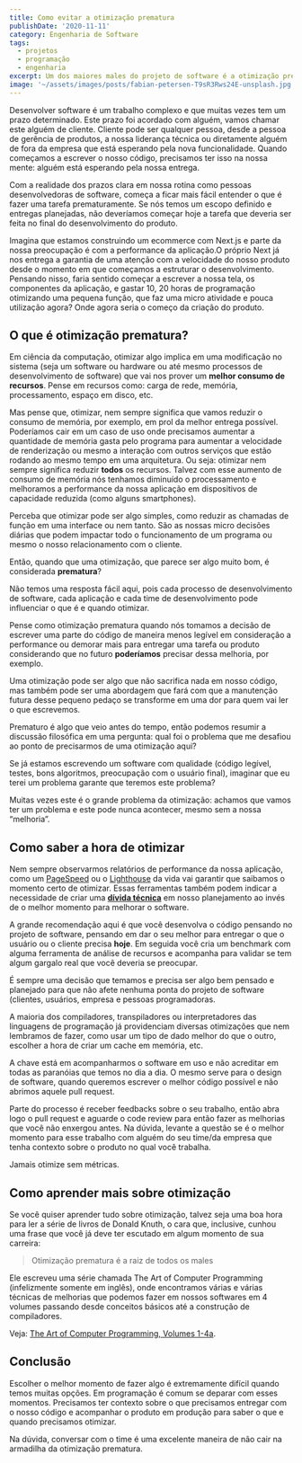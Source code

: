 ```yaml
---
title: Como evitar a otimização prematura
publishDate: '2020-11-11'
category: Engenharia de Software
tags:
  - projetos
  - programação
  - engenharia
excerpt: Um dos maiores males do projeto de software é a otimização prematura. Nós queremos fazer algo bem feito e o mais perfeito possível, mas como e quando uma melhoria deve ser feita?
image: '~/assets/images/posts/fabian-petersen-T9sR3Rws24E-unsplash.jpg'
---
```


Desenvolver software é um trabalho complexo e que muitas vezes tem um prazo determinado. Este prazo foi acordado com alguém, vamos chamar este alguém de cliente. Cliente pode ser qualquer pessoa, desde a pessoa de gerência de produtos, a nossa liderança técnica ou diretamente alguém de fora da empresa que está esperando pela nova funcionalidade. Quando começamos a escrever o nosso código, precisamos ter isso na nossa mente: alguém está esperando pela nossa entrega.

Com a realidade dos prazos clara em nossa rotina como pessoas desenvolvedoras de software, começa a ficar mais fácil entender o que é fazer uma tarefa prematuramente. Se nós temos um escopo definido e entregas planejadas, não deveríamos começar hoje a tarefa que deveria ser feita no final do desenvolvimento do produto.

Imagina que estamos construindo um ecommerce com Next.js e parte da nossa preocupação é com a performance da aplicação.O próprio Next já nos entrega a garantia de uma atenção com a velocidade do nosso produto desde o momento em que começamos a estruturar o desenvolvimento. Pensando nisso, faria sentido começar a escrever a nossa tela, os componentes da aplicação, e gastar 10, 20 horas de programação otimizando uma pequena função, que faz uma micro atividade e pouca utilização agora? Onde agora seria o começo da criação do produto.

## <a name='Oqueotimizaoprematura'></a>O que é otimização prematura?

Em ciência da computação, otimizar algo implica em uma modificação no sistema (seja um software ou hardware ou até mesmo processos de desenvolvimento de software) que vai nos prover um **melhor consumo de recursos**. Pense em recursos como: carga de rede, memória, processamento, espaço em disco, etc.

Mas pense que, otimizar, nem sempre significa que vamos reduzir o consumo de memória, por exemplo, em prol da melhor entrega possível. Poderíamos cair em um caso de uso onde precisamos aumentar a quantidade de memória gasta pelo programa para aumentar a velocidade de renderização ou mesmo a interação com outros serviços que estão rodando ao mesmo tempo em uma arquitetura. Ou seja: otimizar nem sempre significa reduzir **todos** os recursos. Talvez com esse aumento de consumo de memória nós tenhamos diminuído o processamento e melhoramos a performance da nossa aplicação em dispositivos de capacidade reduzida (como alguns smartphones).

Perceba que otimizar pode ser algo simples, como reduzir as chamadas de função em uma interface ou nem tanto. São as nossas micro decisões diárias que podem impactar todo o funcionamento de um programa ou mesmo o nosso relacionamento com o cliente.

Então, quando que uma otimização, que parece ser algo muito bom, é considerada **prematura**?

Não temos uma resposta fácil aqui, pois cada processo de desenvolvimento de software, cada aplicação e cada time de desenvolvimento pode influenciar o que é e quando otimizar.

Pense como otimização prematura quando nós tomamos a decisão de escrever uma parte do código de maneira menos legível em consideração a performance ou demorar mais para entregar uma tarefa ou produto considerando que no futuro **poderíamos** precisar dessa melhoria, por exemplo.

Uma otimização pode ser algo que não sacrifica nada em nosso código, mas também pode ser uma abordagem que fará com que a manutenção futura desse pequeno pedaço se transforme em uma dor para quem vai ler o que escrevemos.

Prematuro é algo que veio antes do tempo, então podemos resumir a discussão filosófica em uma pergunta: qual foi o problema que me desafiou ao ponto de precisarmos de uma otimização aqui?

Se já estamos escrevendo um software com qualidade (código legível, testes, bons algoritmos, preocupação com o usuário final), imaginar que eu terei um problema garante que teremos este problema?

Muitas vezes este é o grande problema da otimização: achamos que vamos ter um problema e este pode nunca acontecer, mesmo sem a nossa “melhoria”.

## <a name='Comosaberahoradeotimizar'></a>Como saber a hora de otimizar

Nem sempre observarmos relatórios de performance da nossa aplicação, como um [PageSpeed](https://developers.google.com/speed/pagespeed/insights/) ou o [Lighthouse](https://developers.google.com/web/tools/lighthouse) da vida vai garantir que saibamos o momento certo de otimizar. Essas ferramentas também podem indicar a necessidade de criar uma [**dívida técnica**](/posts/o-que-é-e-quando-pagar-uma-divida-tecnica/) em nosso planejamento ao invés de o melhor momento para melhorar o software.

A grande recomendação aqui é que você desenvolva o código pensando no projeto de software, pensando em dar o seu melhor para entregar o que o usuário ou o cliente precisa **hoje**. Em seguida você cria um benchmark com alguma ferramenta de análise de recursos e acompanha para validar se tem algum gargalo real que você deveria se preocupar.

É sempre uma decisão que temamos e precisa ser algo bem pensado e planejado para que não afete nenhuma ponta do projeto de software (clientes, usuários, empresa e pessoas programadoras.

A maioria dos compiladores, transpiladores ou interpretadores das linguagens de programação já providenciam diversas otimizações que nem lembramos de fazer, como usar um tipo de dado melhor do que o outro, escolher a hora de criar um cache em memória, etc.

A chave está em acompanharmos o software em uso e não acreditar em todas as paranóias que temos no dia a dia. O mesmo serve para o design de software, quando queremos escrever o melhor código possível e não abrimos aquele pull request.

Parte do processo é receber feedbacks sobre o seu trabalho, então abra logo o pull request e aguarde o code review para então fazer as melhorias que você não enxergou antes. Na dúvida, levante a questão se é o melhor momento para esse trabalho com alguém do seu time/da empresa que tenha contexto sobre o produto no qual você trabalha.

Jamais otimize sem métricas.

## <a name='Comoaprendermaissobreotimizao'></a>Como aprender mais sobre otimização

Se você quiser aprender tudo sobre otimização, talvez seja uma boa hora para ler a série de livros de Donald Knuth, o cara que, inclusive, cunhou uma frase que você já deve ter escutado em algum momento de sua carreira:

> Otimização prematura é a raiz de todos os males

Ele escreveu uma série chamada The Art of Computer Programming (infelizmente somente em inglês), onde encontramos várias e várias técnicas de melhorias que podemos fazer em nossos softwares em 4 volumes passando desde conceitos básicos até a construção de compiladores.

Veja: [The Art of Computer Programming, Volumes 1-4a](https://amzn.to/3lpsotW).

## <a name='Concluso'></a>Conclusão

Escolher o melhor momento de fazer algo é extremamente difícil quando temos muitas opções. Em programação é comum se deparar com esses momentos. Precisamos ter contexto sobre o que precisamos entregar com o nosso código e acompanhar o produto em produção para saber o que e quando precisamos otimizar.

Na dúvida, conversar com o time é uma excelente maneira de não cair na armadilha da otimização prematura.
